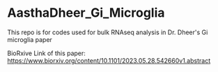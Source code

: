 # AasthaDheer_Gi_Microglia
This repo is for codes used for bulk RNAseq analysis in Dr. Dheer's Gi microglia paper

BioRxive Link of this paper: https://www.biorxiv.org/content/10.1101/2023.05.28.542660v1.abstract
